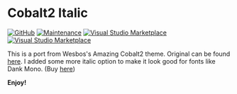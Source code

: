 # Cobalt2 Italic

[![GitHub](https://img.shields.io/github/license/mashape/apistatus.svg)](https://opensource.org/licenses/MIT)
[![Maintenance](https://img.shields.io/badge/Maintained%3F-yes-green.svg)](https://github.com/Shobhit1/cobalt2-italic/graphs/commit-activity)
[![Visual Studio Marketplace](https://img.shields.io/vscode-marketplace/v/shobhit01.cobalt2-italic.svg)](https://marketplace.visualstudio.com/items?itemName=shobhit01.cobalt2-italic)
[![Visual Studio Marketplace](https://img.shields.io/vscode-marketplace/d/shobhit01.cobalt2-italic.svg)](https://marketplace.visualstudio.com/items?itemName=shobhit01.cobalt2-italic)

This is a port from Wesbos's Amazing Cobalt2 theme. Original can be found [here](https://marketplace.visualstudio.com/items?itemName=wesbos.theme-cobalt2). I added some more italic option to make it look good for fonts like Dank Mono. (Buy [here](https://dank.sh/))

**Enjoy!**

